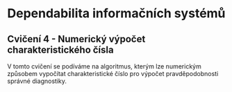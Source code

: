 # Dependabilita informačních systémů

## Cvičení 4 - Numerický výpočet charakteristického čísla

V tomto cvičení se podíváme na algoritmus, kterým lze numerickým způsobem vypočítat charakteristické číslo pro výpočet pravděpodobnosti správné diagnostiky.

